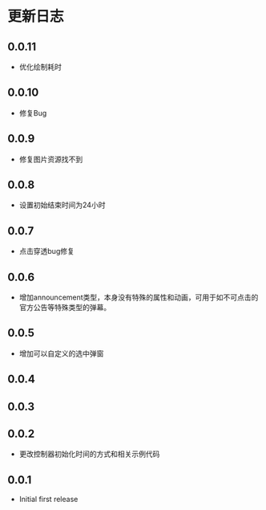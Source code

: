 # 更新日志

## 0.0.11

* 优化绘制耗时

## 0.0.10

* 修复Bug

## 0.0.9

* 修复图片资源找不到

## 0.0.8

* 设置初始结束时间为24小时

## 0.0.7

* 点击穿透bug修复

## 0.0.6

* 增加announcement类型，本身没有特殊的属性和动画，可用于如不可点击的官方公告等特殊类型的弹幕。

## 0.0.5

* 增加可以自定义的选中弹窗

## 0.0.4

## 0.0.3

## 0.0.2

* 更改控制器初始化时间的方式和相关示例代码

## 0.0.1

* Initial first release